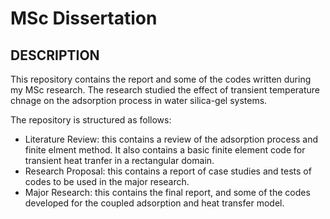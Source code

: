 # MSc Dissertation

## DESCRIPTION

This repository contains the report and some of the codes written during my MSc research. The research studied the effect of transient temperature chnage on the adsorption process in water silica-gel systems.

The repository is structured as follows:
- Literature Review: this contains a review of the adsorption process and finite elment method. It also contains a basic finite element code for transient heat tranfer in a rectangular domain.
- Research Proposal: this contains a report of case studies and tests of codes to be used in the major research.
- Major Research: this contains the final report, and some of the codes developed for the coupled adsorption and heat transfer model.
